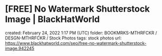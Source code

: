 # [FREE] No Watermark Shutterstock Image | BlackHatWorld

created: February 24, 2022 1:17 PM (UTC)
folder: BOOKMRKS-MTHRFCKR / DESGN-MTHRFCKR / Stock Photos
tags: stock photos
url: https://www.blackhatworld.com/seo/free-no-watermark-shutterstock-image.942245